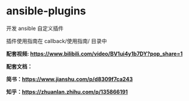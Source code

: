 # ansible-plugins
 开发 ansible 自定义插件

插件使用指南在 callback/使用指南/ 目录中


**配套视频: https://www.bilibili.com/video/BV1ui4y1b7DY?pop_share=1**

**配套文档：**

**简书：https://www.jianshu.com/p/d8309f7ca243**

**知乎：https://zhuanlan.zhihu.com/p/135866191**
